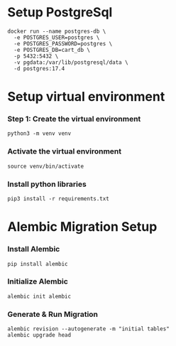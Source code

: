# Setup PostgreSql
```
docker run --name postgres-db \
  -e POSTGRES_USER=postgres \
  -e POSTGRES_PASSWORD=postgres \
  -e POSTGRES_DB=cart_db \
  -p 5432:5432 \
  -v pgdata:/var/lib/postgresql/data \
  -d postgres:17.4
```

# Setup virtual environment

### Step 1: Create the virtual environment
``` 
python3 -m venv venv
```

### Activate the virtual environment
``` 
source venv/bin/activate
```

### Install python libraries
```
pip3 install -r requirements.txt
```

# Alembic Migration Setup

### Install Alembic
```
pip install alembic
```

### Initialize Alembic
```
alembic init alembic
```

### Generate & Run Migration
```
alembic revision --autogenerate -m "initial tables"
alembic upgrade head
```